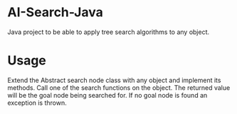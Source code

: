 # AI-Search-Java
Java project to be able to apply tree search algorithms to any object.

# Usage
Extend the Abstract search node class with any object and implement its methods.
Call one of the search functions on the object.
The returned value will be the goal node being searched for.
If no goal node is found an exception is thrown.
